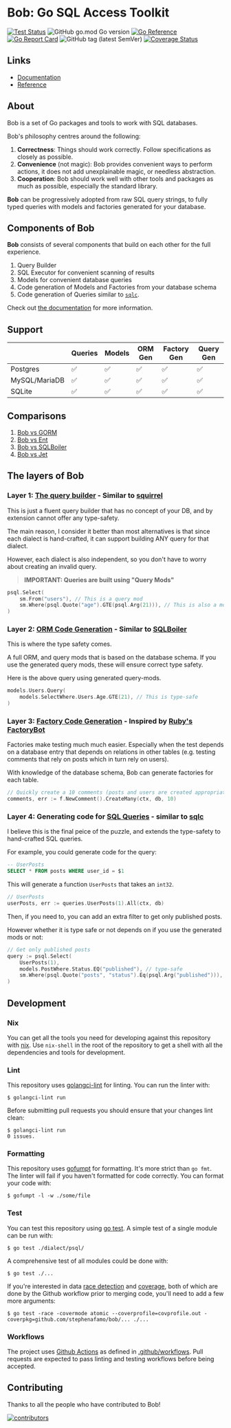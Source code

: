 # Bob: Go SQL Access Toolkit

[![Test Status](https://github.com/stephenafamo/bob/actions/workflows/test.yml/badge.svg)](https://github.com/stephenafamo/bob/actions/workflows/test.yml) ![GitHub go.mod Go version](https://img.shields.io/github/go-mod/go-version/stephenafamo/bob) [![Go Reference](https://pkg.go.dev/badge/github.com/stephenafamo/bob.svg)](https://pkg.go.dev/github.com/stephenafamo/bob) [![Go Report Card](https://goreportcard.com/badge/github.com/stephenafamo/bob)](https://goreportcard.com/report/github.com/stephenafamo/bob) ![GitHub tag (latest SemVer)](https://img.shields.io/github/v/tag/stephenafamo/bob) [![Coverage Status](https://coveralls.io/repos/github/stephenafamo/bob/badge.svg)](https://coveralls.io/github/stephenafamo/bob)

## Links

- [Documentation][docs]
- [Reference][reference]

## About

Bob is a set of Go packages and tools to work with SQL databases.

Bob's philosophy centres around the following:

1. **Correctness**: Things should work correctly. Follow specifications as closely as possible.
2. **Convenience** (not magic): Bob provides convenient ways to perform actions, it does not add unexplainable magic, or needless abstraction.
3. **Cooperation**: Bob should work well with other tools and packages as much as possible, especially the standard library.

**Bob** can be progressively adopted from raw SQL query strings, to fully typed queries with models and factories generated for your database.

## Components of Bob

**Bob** consists of several components that build on each other for the full experience.

1. Query Builder
1. SQL Executor for convenient scanning of results
1. Models for convenient database queries
1. Code generation of Models and Factories from your database schema
1. Code generation of Queries similar to [`sqlc`](https://sqlc.dev).

Check out [the documentation][docs] for more information.

## Support

|               | Queries | Models | ORM Gen | Factory Gen | Query Gen |
| ------------- | ------- | ------ | ------- | ----------- | --------- |
| Postgres      | ✅      | ✅     | ✅      | ✅          | ✅        |
| MySQL/MariaDB | ✅      | ✅     | ✅      | ✅          | ✅        |
| SQLite        | ✅      | ✅     | ✅      | ✅          | ✅        |

## Comparisons

1. [Bob vs GORM](https://bob.stephenafamo.com/vs/gorm)
1. [Bob vs Ent](https://bob.stephenafamo.com/vs/ent)
1. [Bob vs SQLBoiler](https://bob.stephenafamo.com/vs/sqlboiler)
1. [Bob vs Jet](https://bob.stephenafamo.com/vs/jet)

[docs]: https://bob.stephenafamo.com/docs
[reference]: https://pkg.go.dev/github.com/stephenafamo/bob

## The layers of Bob

### Layer 1: [The query builder](https://bob.stephenafamo.com/docs/query-builder/intro) - Similar to [squirrel](https://github.com/Masterminds/squirrel)

This is just a fluent query builder that has no concept of your DB, and by extension cannot offer any type-safety.

The main reason, I consider it better than most alternatives is that since each dialect is hand-crafted, it can support building ANY query for that dialect.

However, each dialect is also independent, so you don't have to worry about creating an invalid query.

> **IMPORTANT: Queries are built using "Query Mods"**

```go
psql.Select(
    sm.From("users"), // This is a query mod
    sm.Where(psql.Quote("age").GTE(psql.Arg(21))), // This is also a mod
)
```

### Layer 2: [ORM Code Generation](https://bob.stephenafamo.com/docs/code-generation/intro) - Similar to [SQLBoiler](https://github.com/volatiletech/sqlboiler)

This is where the type safety comes.

A full ORM, and query mods that is based on the database schema. If you use the generated query mods, these will ensure correct type safety.

Here is the above query using generated query-mods.

```go
models.Users.Query(
    models.SelectWhere.Users.Age.GTE(21), // This is type-safe
)
```

### Layer 3: [Factory Code Generation](https://bob.stephenafamo.com/docs/code-generation/factories) - Inspired by [Ruby's FactoryBot](https://github.com/thoughtbot/factory_bot)

Factories make testing much much easier. Especially when the test depends on a database entry that depends on relations in other tables (e.g. testing comments that rely on posts which in turn rely on users).

With knowledge of the database schema, Bob can generate factories for each table.

```go
// Quickly create a 10 comments (posts and users are created appropriately)
comments, err := f.NewComment().CreateMany(ctx, db, 10)
```

### Layer 4: Generating code for [SQL Queries](https://bob.stephenafamo.com/docs/code-generation/queries) - similar to [sqlc](https://github.com/sqlc-dev/sqlc)

I believe this is the final peice of the puzzle, and extends the type-safety to hand-crafted SQL queries.

For example, you could generate code for the query:

```sql
-- UserPosts
SELECT * FROM posts WHERE user_id = $1
```

This will generate a function `UserPosts` that takes an `int32`.

```go
// UserPosts
userPosts, err := queries.UserPosts(1).All(ctx, db)
```

Then, if you need to, you can add an extra filter to get only published posts.

However whether it is type safe or not depends on if you use the generated mods or not:

```go
// Get only published posts
query := psql.Select(
    UserPosts(1),
    models.PostWhere.Status.EQ("published"), // type-safe
    sm.Where(psql.Quote("posts", "status").Eq(psql.Arg("published"))), // not type-safe
)
```

## Development

### Nix

You can get all the tools you need for developing against this repository with [nix](https://nixos.org/). Use `nix-shell` in the root of the repository to get a shell with all the dependencies and tools for development.

### Lint

This repository uses [golangci-lint](https://github.com/golangci/golangci-lint) for linting. You can run the linter with:

```
$ golangci-lint run
```

Before submitting pull requests you should ensure that your changes lint clean:

```
$ golangci-lint run
0 issues.
```

### Formatting

This repository uses [gofumpt](https://github.com/mvdan/gofumpt) for formatting. It's more strict than `go fmt`. The linter will fail if you haven't formatted for code correctly. You can format your code with:

```
$ gofumpt -l -w ./some/file
```

### Test

You can test this repository using [go test](https://pkg.go.dev/testing). A simple test of a single module can be run with:

```
$ go test ./dialect/psql/
```

A comprehensive test of all modules could be done with:

```
$ go test ./...
```

If you're interested in data [race detection](https://go.dev/doc/articles/race_detector) and [coverage](https://go.dev/blog/integration-test-coverage), both of which are done by the Github workflow prior to merging code, you'll need to add a few more arguments:

```
$ go test -race -covermode atomic --coverprofile=covprofile.out -coverpkg=github.com/stephenafamo/bob/... ./...
```

### Workflows

The project uses [Github Actions](https://docs.github.com/en/actions) as defined in [.github/workflows](.github/workflows). Pull requests are expected to pass linting and testing workflows before being accepted.

## Contributing

Thanks to all the people who have contributed to Bob!

[![contributors](https://contributors-img.web.app/image?repo=stephenafamo/bob)](https://github.com/stephenafamo/bob/graphs/contributors)
